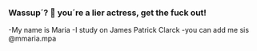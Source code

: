 ### Wassup´? 👋 you´re a lier actress, get the fuck out!
-My name is Maria 
-I study on James Patrick Clarck
-you can add me sis @mmaria.mpa
 
<!--
**MariahkSA-007/MariahkSA-007** is a ✨ _special_ ✨ repository because its `README.md` (this file) appears on your GitHub profile.

Here are some ideas to get you started:

- 🔭 I’m currently working on ...
- 🌱 I’m currently learning ...
- 👯 I’m looking to collaborate on ...
- 🤔 I’m looking for help with ...
- 💬 Ask me about ...
- 📫 How to reach me: ...
- 😄 Pronouns: ...
- ⚡ Fun fact: ...
-->
